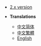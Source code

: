 * [2.x version](PlayerTitle/zh_CN/)

* **Translations**
  * [中文简体](PlayerTitle3/zh_CN/)
  * [中文繁體](PlayerTitle3/zh_TW/)
  * [English](PlayerTitle3/en_US/)
